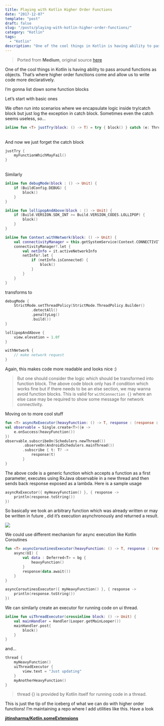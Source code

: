 ```yaml
---
title: Playing with Kotlin Higher Order Functions
date: "2017-12-07"
template: "post"
draft: false
slug: "/posts/playing-with-kotlin-higher-order-functions/"
category: "Kotlin"
tags:
  - "Kotlin"
description: "One of the cool things in Kotlin is having ability to pass around functions as objects. That’s where higher order functions come and allow us to write code more declaratively."
---
```


>Ported from **Medium**, original source [here](https://android.jlelse.eu/playing-with-kotlin-higher-order-functions-aecce3d72a12)

One of the cool things in Kotlin is having ability to pass around functions as objects. That’s where higher order functions come and allow us to write code more declaratively.

I’m gonna list down some function blocks

Let’s start with basic ones

We often run into scenarios where we encapsulate logic inside try/catch block but just log the exception in catch block. Sometimes even the catch seems useless, *so…*

```kotlin
inline fun <T> justTry(block: () -> T) = try { block() } catch (e: Throwable) {}
```
\
And now we just forget the catch block

```kotlin
justTry {
    myFunctionWhichMayFail()
}
```
\
Similarly

```kotlin
inline fun debugMode(block : () -> Unit) {
    if (BuildConfig.DEBUG) {
        block()
    }
}

inline fun lollipopAndAbove(block : () -> Unit) {
    if (Build.VERSION.SDK_INT >= Build.VERSION_CODES.LOLLIPOP) {
        block()
    }
}

inline fun Context.withNetwork(block: () -> Unit) {
    val connectivityManager = this.getSystemService(Context.CONNECTIVITY_SERVICE) as?  ConnectivityManager
    connectivityManager?.let {
        val netInfo = it.activeNetworkInfo
        netInfo?.let {
            if (netInfo.isConnected) {
                block()
            }
        }
    }
}
```

transforms to

```kotlin
debugMode {
    StrictMode.setThreadPolicy(StrictMode.ThreadPolicy.Builder()
            .detectAll()
            .penaltyLog()
            .build())
}

lollipopAndAbove {
    view.elevation = 1.0f
}

withNetwork {
    // make network request
}
```

Again, this makes code more readable and looks nice :)


>  But one should consider the logic which should be transformed into function block. The above code block only has if condition which works fine but if there needs to be an else section, we may wanna avoid function blocks. This is valid for `withConnection {}` where an else case may be required to show some message for network connectivity.

Moving on to more cool stuff

```kotlin
fun <T> asyncRxExecutor(heavyFunction: () -> T, response : (response : T?) -> Unit) {
val observable = Single.create<T>({e ->
    e.onSuccess(heavyFunction())
})
observable.subscribeOn(Schedulers.newThread())
        .observeOn(AndroidSchedulers.mainThread())
        .subscribe { t: T? ->
            response(t)
        }
}
```

The above code is a generic function which accepts a function as a first parameter, executes using RxJava observable in a new thread and then sends back response exposed as a lambda. Here is a sample usage

```kotlin
asyncRxExecutor({ myHeavyFunction() }, { response ->
    println(response.toString())
})
```

So basically we took an arbitrary function which was already written or may be written in future , did it’s execution asynchronously and returned a result.

![](https://cdn-images-1.medium.com/max/2000/1*A2gir0uUVzdlgiEkPUoyvQ.png)

We could use different mechanism for async execution like Kotlin Coroutines

```kotlin
fun <T> asyncCoroutinesExecutor(heavyFunction: () -> T, response : (response : T?) -> Unit) {
    async(UI) {
        val data : Deferred<T> = bg {
            heavyFunction()
        }
        response(data.await())
    }
}

asyncCoroutinesExecutor({ myHeavyFunction() }, { response ->
    println(response.toString())
})
```

We can similarly create an executor for running code on ui thread.

```kotlin
inline fun uiThreadExecutor(crossinline block: () -> Unit) {
    val mainHandler = Handler(Looper.getMainLooper())
    mainHandler.post{
        block()
    }
}
```

and…

```kotlin
thread {
    myHeavyFunction()
    uiThreadExecutor {
        view.text = "Just updating"
    }
    myAnotherHeavyFunction()
}
```
>  thread {} is provided by Kotlin itself for running code in a thread.

This is just the tip of the iceberg of what we can do with higher order functions!
I’m maintaining a repo where I add utilities like this. Have a look

[**jitinsharma/Kotlin.someExtensions**](https://github.com/jitinsharma/Kotlin.someExtensions)